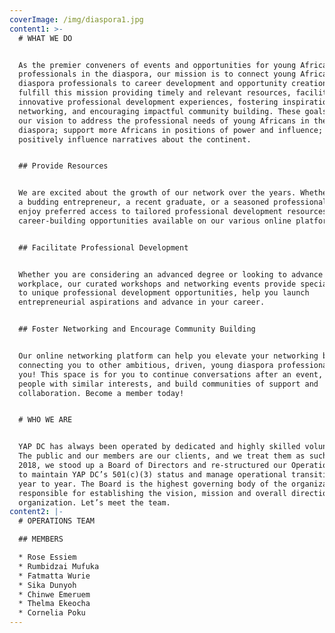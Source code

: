 ```yaml
---
coverImage: /img/diaspora1.jpg
content1: >-
  # WHAT WE DO


  As the premier conveners of events and opportunities for young African
  professionals in the diaspora, our mission is to connect young African
  diaspora professionals to career development and opportunity creation. We
  fulfill this mission providing timely and relevant resources, facilitating
  innovative professional development experiences, fostering inspirational
  networking, and encouraging impactful community building. These goals advance
  our vision to address the professional needs of young Africans in the
  diaspora; support more Africans in positions of power and influence; and
  positively influence narratives about the continent.


  ## Provide Resources


  We are excited about the growth of our network over the years. Whether you are
  a budding entrepreneur, a recent graduate, or a seasoned professional, you can
  enjoy preferred access to tailored professional development resources and
  career-building opportunities available on our various online platforms.


  ## Facilitate Professional Development


  Whether you are considering an advanced degree or looking to advance in the
  workplace, our curated workshops and networking events provide special access
  to unique professional development opportunities, help you launch
  entrepreneurial aspirations and advance in your career.


  ## Foster Networking and Encourage Community Building


  Our online networking platform can help you elevate your networking by
  connecting you to other ambitious, driven, young diaspora professionals like
  you! This space is for you to continue conversations after an event, meet
  people with similar interests, and build communities of support and
  collaboration. Become a member today!


  # WHO WE ARE


  YAP DC has always been operated by dedicated and highly skilled volunteers.
  The public and our members are our clients, and we treat them as such. In late
  2018, we stood up a Board of Directors and re-structured our Operations Team
  to maintain YAP DC’s 501(c)(3) status and manage operational transitions from
  year to year. The Board is the highest governing body of the organization,
  responsible for establishing the vision, mission and overall direction of the
  organization. Let’s meet the team.
content2: |-
  # OPERATIONS TEAM

  ## MEMBERS

  * Rose Essiem
  * Rumbidzai Mufuka
  * Fatmatta Wurie
  * Sika Dunyoh
  * Chinwe Emeruem
  * Thelma Ekeocha
  * Cornelia Poku
---
```


